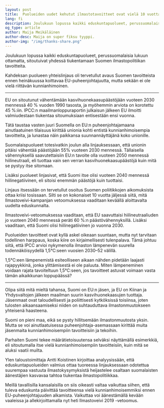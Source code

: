 ```yaml
---
layout: post
title:  Puolueiden uudet kehutut ilmastotavoitteet ovat vielä 10 vuotta jäljessä – nyt tarvitaan todellinen harppaus eteenpäin
lang: fi
description: Joulukuun lopussa kaikki eduskuntapuolueet, perussuomalaisia lukuun ottamatta, sitoutuivat yhdessä tiukentamaan Suomen ilmastopolitiikan tavoitteita. Kahdeksan puolueen yhteislinjaus oli tervetullut avaus Suomen tavoitteista ennen heinäkuussa koittavaa EU-puheenjohtajuutta, mutta sekään ei ole vielä riittävän kunnianhimoinen.
og_type: article
author: Maija Meikäläinen
author-desc: Maija on super fiksu tyyppi.
author-img: "/img/thanks-share.png"
---
```


Joulukuun lopussa kaikki eduskuntapuolueet, perussuomalaisia lukuun ottamatta, sitoutuivat yhdessä tiukentamaan Suomen ilmastopolitiikan tavoitteita.

Kahdeksan puolueen yhteislinjaus oli tervetullut avaus Suomen tavoitteista ennen heinäkuussa koittavaa EU-puheenjohtajuutta, mutta sekään ei ole vielä riittävän kunnianhimoinen.

***

EU on sitoutunut vähentämään kasvihuonekaasupäästöjään vuoteen 2030 mennessä 40 % vuoden 1990 tasosta, ja myöhemmin arviota on korotettu 45 %:iin. IPCC:n maailmanloppuraportin julkaisun jälkeen EU ilmoitti valmiudestaan tiukentaa sitoumuksiaan entisestään ensi vuonna.

Tätä taustaa vasten juuri Suomella on EU:n puheenjohtajamaana ainutlaatuinen tilaisuus kirittää unionia kohti entistä kunnianhimoisempia tavoitteita, ja lunastaa näin paikkansa suunnannäyttäjänä koko unionille.

Suomalaispuolueet totesivatkin joulun alla linjauksessaan, että unionin pitäisi vähentää päästöjään 55% vuoteen 2030 mennessä. Tällaisella vähennyksellä saavutettaisiin EU:n tavoite olla vuoteen 2050 mennessä hiilineutraali, eli tuottaa vain sen verran kasvihuonekaasupäästöjä kuin mitä se pystyy itse sitomaan.

Lisäksi puolueet linjasivat, että Suomi itse olisi vuoteen 2040 mennessä hiilinegatiivinen, eli sitoisi enemmän päästöjä kuin tuottaisi.

Linjaus itsessään on tervetullut osoitus Suomen poliitikkojen aikomuksista ottaa kriisi tosissaan. Silti se on kokonaiset 10 vuotta jäljessä siitä, mitä Ilmastoveivi-kampanjan vetoomuksessa vaaditaan keväällä aloittavalta uudelta eduskunnalta.

Ilmastoveivi-vetoomuksessa vaaditaan, että EU saavuttaisi hiilineutraaliuden jo vuoteen 2040 mennessä peräti 60 %:n päästövähennyksillä. Lisäksi vaaditaan, että Suomi olisi hiilinegatiivinen jo vuonna 2030.

Puolueiden tavoitteet ovat kyllä askel oikeaan suuntaan, mutta nyt tarvitaan todellinen harppaus, koska kiire on kirjaimellisesti tulenpalava. Tämä johtuu siitä, että IPCC arvioi nykymenolla ilmaston lämpenevän suurella todennäköisyydellä 1,5°C:seen vuosien 2030–52 välillä. 

1,5°C:een lämpenemistä esiteolliseen aikaan nähden pidetään laajasti rajapyykkinä, jonka ylittämisestä ei ole paluuta. Miten lämpeneminen voidaan rajata tavoiteltuun 1,5°C:seen, jos tavoitteet astuvat voimaan vasta tämän aikaikkunan loppupäässä?

***

Olipa siitä mitä mieltä tahansa, Suomi on EU:n jäsen, ja EU on Kiinan ja Yhdysvaltojen jälkeen maailman suurin kasvihuonekaasujen tuottaja. Jäsenmaat ovat taloudellisesti ja poliittisesti kytköksissä toisiinsa, joten tulosten aikaansaamiseksi niiden on suhtauduttava ilmastonmuutokseen yhteisenä haasteena.

Suomi on pieni maa, eikä se pysty hillitsemään ilmastonmuutosta yksin. Mutta se voi ainutlaatuisessa puheenjohtaja-asemassaan kirittää muita jäsenmaita kunnianhimoisempiin tavoitteisiin ja tekoihin.

Parhaiten Suomi tekee määrätietoisuutensa selväksi näyttämällä esimerkkiä, eli sitoutumalla itse vielä kunnianhimoisempiin tavoitteisiin, kuin mitä se aluksi vaatii muilta.

Ylen taloustoimittaja Antti Koistinen kirjoittaa analyysissään, että eduskuntapuolueiden valmius ottaa tuoreessa linjauksessaan odotettua suurempaa vastuuta ilmastokysymyksistä heijastelee osaltaan suomalaisten äänestäjien kasvavaa tahtoa tiukentaa ilmastopolitiikkaa.

Meillä tavallisilla kansalaisilla on siis oikeasti valtaa vaikuttaa siihen, että tuleva eduskunta päivittää tavoitteensa vielä kunnianhimoisemmiksi ennen EU-puheenjohtajuuden alkamista. Vaikuttaa voi äänestämällä kevään vaaleissa ja allekirjoittamalla nyt heti Ilmastoveivi 2019 -vetoomus.

